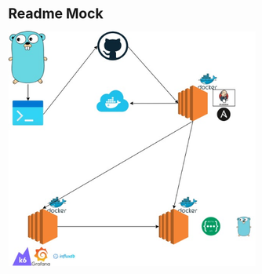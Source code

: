 # Readme Mock

<!-- <img src="https://devops4solutions.com/wp-content/uploads/2020/09/CI-CD-using-Jenkins-and-Docker.png"> -->

![Screenshot](diagram_update.jpg)